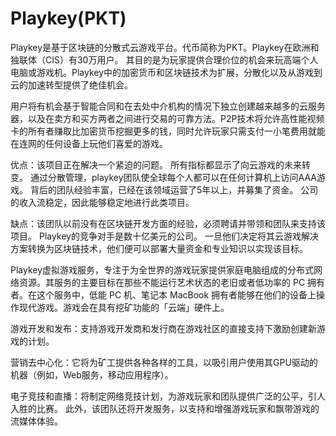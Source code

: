 # 

# Playkey(PKT)

Playkey是基于区块链的分散式云游戏平台。代币简称为PKT。Playkey在欧洲和独联体（CIS）有30万用户。 其目的是为玩家提供合理价位的机会来玩高端个人电脑或游戏机。Playkey中的加密货币和区块链技术为扩展，分散化以及从游戏到云的加速转型提供了绝佳机会。

用户将有机会基于智能合同和在去处中介机构的情况下独立创建越来越多的云服务器，以及在卖方和买方两者之间进行交易的可靠方法。P2P技术将允许高性能视频卡的所有者赚取比加密货币挖掘更多的钱，同时允许玩家只需支付一小笔费用就能在连网的任何设备上玩他们喜爱的游戏。

优点：该项目正在解决一个紧迫的问题。 所有指标都显示了向云游戏的未来转变。 通过分散管理，playkey团队使全球每个人都可以在任何计算机上访问AAA游戏。
背后的团队经验丰富，已经在该领域运营了5年以上，并募集了资金。 公司的收入流稳定，因此能够稳定地进行此类项目。

缺点：该团队以前没有在区块链开发方面的经验，必须聘请并带领和团队来支持该项目。
Playkey的竞争对手是数十亿美元的公司。 一旦他们决定将其云游戏解决方案转换为区块链技术，他们便可以部署大量资金和专业知识以实现该目标。

Playkey虚拟游戏服务，专注于为全世界的游戏玩家提供家庭电脑组成的分布式网络资源。其服务的主要目标在那些不能运行艺术状态的老旧或者低功率的 PC 拥有者。在这个服务中，低能 PC 机、笔记本 MacBook 拥有者能够在他们的设备上操作现代游戏。游戏会在具有挖矿功能的「云端」硬件上。

游戏开发和发布：支持游戏开发商和发行商在游戏社区的直接支持下激励创建新游戏的计划。

营销去中心化：它将为矿工提供各种各样的工具，以吸引用户使用其GPU驱动的机器（例如，Web服务，移动应用程序）。

电子竞技和直播：将制定网络竞技计划，为游戏玩家和团队提供广泛的公平，引人入胜的比赛。 此外，该团队还将开发服务，以支持和增强游戏玩家和飘带游戏的流媒体体验。

